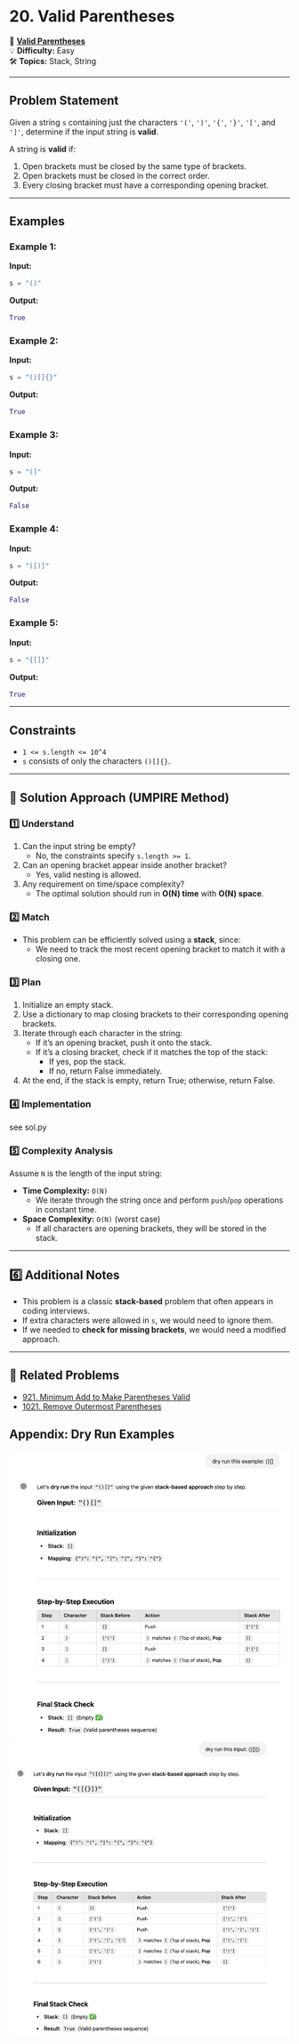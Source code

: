 # 20. Valid Parentheses

🔗 **[Valid Parentheses](https://leetcode.com/problems/valid-parentheses/)**  
💡 **Difficulty:** Easy  
🛠 **Topics:** Stack, String  

---

## Problem Statement

Given a string `s` containing just the characters `'('`, `')'`, `'{'`, `'}'`, `'['`, and `']'`, determine if the input string is **valid**.

A string is **valid** if:
1. Open brackets must be closed by the same type of brackets.
2. Open brackets must be closed in the correct order.
3. Every closing bracket must have a corresponding opening bracket.

---

## Examples

### Example 1:
**Input:**  
```python
s = "()"
```
**Output:**  
```python
True
```

### Example 2:
**Input:**  
```python
s = "()[]{}"
```
**Output:**  
```python
True
```

### Example 3:
**Input:**  
```python
s = "(]"
```
**Output:**  
```python
False
```

### Example 4:
**Input:**  
```python
s = "([)]"
```
**Output:**  
```python
False
```

### Example 5:
**Input:**  
```python
s = "{[]}"
```
**Output:**  
```python
True
```

---

## Constraints
- `1 <= s.length <= 10^4`
- `s` consists of only the characters `()[]{}`.

---

## 🚀 Solution Approach (UMPIRE Method)

### 1️⃣ Understand
1. Can the input string be empty?
   - No, the constraints specify `s.length >= 1`.
2. Can an opening bracket appear inside another bracket?
   - Yes, valid nesting is allowed.
3. Any requirement on time/space complexity?
   - The optimal solution should run in **O(N) time** with **O(N) space**.

### 2️⃣ Match
- This problem can be efficiently solved using a **stack**, since:
  - We need to track the most recent opening bracket to match it with a closing one.

### 3️⃣ Plan
1) Initialize an empty stack.
2) Use a dictionary to map closing brackets to their corresponding opening brackets.
3) Iterate through each character in the string:
   - If it’s an opening bracket, push it onto the stack.
   - If it’s a closing bracket, check if it matches the top of the stack:
     - If yes, pop the stack.
     - If no, return False immediately.
4) At the end, if the stack is empty, return True; otherwise, return False.

### 4️⃣ Implementation
see sol.py

### 5️⃣ Complexity Analysis
Assume `N` is the length of the input string:

- **Time Complexity:** `O(N)`  
  - We iterate through the string once and perform `push`/`pop` operations in constant time.
- **Space Complexity:** `O(N)` (worst case)
  - If all characters are opening brackets, they will be stored in the stack.

---

## 6️⃣ Additional Notes
- This problem is a classic **stack-based** problem that often appears in coding interviews.
- If extra characters were allowed in `s`, we would need to ignore them.
- If we needed to **check for missing brackets**, we would need a modified approach.

---

## 📝 Related Problems
- [921. Minimum Add to Make Parentheses Valid](https://leetcode.com/problems/minimum-add-to-make-parentheses-valid/)
- [1021. Remove Outermost Parentheses](https://leetcode.com/problems/remove-outermost-parentheses/)

## Appendix: Dry Run Examples
![alt text](Example1.png)
![alt text](Example2.png)
